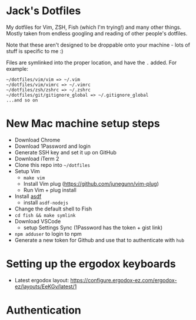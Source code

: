 # Jack's Dotfiles

My dotfiles for Vim, ZSH, Fish (which I'm trying!) and many other things. Mostly taken from endless googling and reading of other people's dotfiles.

Note that these aren't designed to be droppable onto your machine - lots of stuff is specific to me :)

Files are symlinked into the proper location, and have the `.` added. For example:

```
~/dotfiles/vim/vim => ~/.vim
~/dotfiles/vim/vimrc => ~/.vimrc
~/dotfiles/zsh/zshrc => ~/.zshrc
~/dotfiles/git/gitignore_global => ~/.gitignore_global
...and so on
```

# New Mac machine setup steps

- Download Chrome
- Download 1Password and login
- Generate SSH key and set it up on GitHub
- Download iTerm 2
- Clone this repo into `~/dotfiles`
- Setup Vim
  - `make vim`
  - Install Vim plug (https://github.com/junegunn/vim-plug)
  - Run Vim + plug install
- Install [asdf](https://asdf-vm.com/#/)
  - install `asdf-nodejs`
- Change the default shell to Fish
- `cd fish && make symlink`
- Download VSCode
  - setup Settings Sync (1Password has the token + gist link)
- `npm adduser` to login to npm
- Generate a new token for Github and use that to authenticate with `hub`


# Setting up the ergodox keyboards

- Latest ergodox layout: https://configure.ergodox-ez.com/ergodox-ez/layouts/EeKGv/latest/1

# Authentication


